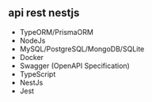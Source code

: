 ## api rest nestjs

 - TypeORM/PrismaORM
 - NodeJs
 - MySQL/PostgreSQL/MongoDB/SQLite
 - Docker
 - Swagger (OpenAPI Specification)
 - TypeScript
 - NestJs
 - Jest
